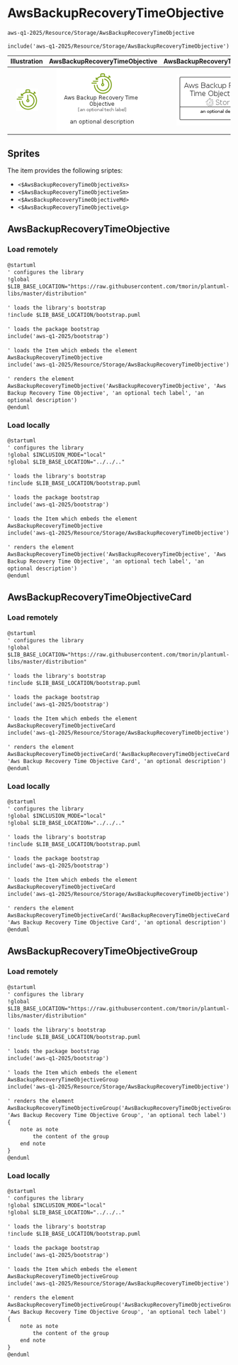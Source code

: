 # AwsBackupRecoveryTimeObjective


```text
aws-q1-2025/Resource/Storage/AwsBackupRecoveryTimeObjective
```

```text
include('aws-q1-2025/Resource/Storage/AwsBackupRecoveryTimeObjective')
```



| Illustration | AwsBackupRecoveryTimeObjective | AwsBackupRecoveryTimeObjectiveCard | AwsBackupRecoveryTimeObjectiveGroup |
| :---: | :---: | :---: | :---: |
| ![illustration for Illustration](../../../aws-q1-2025/Resource/Storage/AwsBackupRecoveryTimeObjective.png) | ![illustration for AwsBackupRecoveryTimeObjective](../../../aws-q1-2025/Resource/Storage/AwsBackupRecoveryTimeObjective.Local.png) | ![illustration for AwsBackupRecoveryTimeObjectiveCard](../../../aws-q1-2025/Resource/Storage/AwsBackupRecoveryTimeObjectiveCard.Local.png) | ![illustration for AwsBackupRecoveryTimeObjectiveGroup](../../../aws-q1-2025/Resource/Storage/AwsBackupRecoveryTimeObjectiveGroup.Local.png) |



## Sprites
The item provides the following sriptes:

- `<$AwsBackupRecoveryTimeObjectiveXs>`
- `<$AwsBackupRecoveryTimeObjectiveSm>`
- `<$AwsBackupRecoveryTimeObjectiveMd>`
- `<$AwsBackupRecoveryTimeObjectiveLg>`





## AwsBackupRecoveryTimeObjective

### Load remotely
```plantuml
@startuml
' configures the library
!global $LIB_BASE_LOCATION="https://raw.githubusercontent.com/tmorin/plantuml-libs/master/distribution"

' loads the library's bootstrap
!include $LIB_BASE_LOCATION/bootstrap.puml

' loads the package bootstrap
include('aws-q1-2025/bootstrap')

' loads the Item which embeds the element AwsBackupRecoveryTimeObjective
include('aws-q1-2025/Resource/Storage/AwsBackupRecoveryTimeObjective')

' renders the element
AwsBackupRecoveryTimeObjective('AwsBackupRecoveryTimeObjective', 'Aws Backup Recovery Time Objective', 'an optional tech label', 'an optional description')
@enduml
```

### Load locally
```plantuml
@startuml
' configures the library
!global $INCLUSION_MODE="local"
!global $LIB_BASE_LOCATION="../../.."

' loads the library's bootstrap
!include $LIB_BASE_LOCATION/bootstrap.puml

' loads the package bootstrap
include('aws-q1-2025/bootstrap')

' loads the Item which embeds the element AwsBackupRecoveryTimeObjective
include('aws-q1-2025/Resource/Storage/AwsBackupRecoveryTimeObjective')

' renders the element
AwsBackupRecoveryTimeObjective('AwsBackupRecoveryTimeObjective', 'Aws Backup Recovery Time Objective', 'an optional tech label', 'an optional description')
@enduml
```

## AwsBackupRecoveryTimeObjectiveCard

### Load remotely
```plantuml
@startuml
' configures the library
!global $LIB_BASE_LOCATION="https://raw.githubusercontent.com/tmorin/plantuml-libs/master/distribution"

' loads the library's bootstrap
!include $LIB_BASE_LOCATION/bootstrap.puml

' loads the package bootstrap
include('aws-q1-2025/bootstrap')

' loads the Item which embeds the element AwsBackupRecoveryTimeObjectiveCard
include('aws-q1-2025/Resource/Storage/AwsBackupRecoveryTimeObjective')

' renders the element
AwsBackupRecoveryTimeObjectiveCard('AwsBackupRecoveryTimeObjectiveCard', 'Aws Backup Recovery Time Objective Card', 'an optional description')
@enduml
```

### Load locally
```plantuml
@startuml
' configures the library
!global $INCLUSION_MODE="local"
!global $LIB_BASE_LOCATION="../../.."

' loads the library's bootstrap
!include $LIB_BASE_LOCATION/bootstrap.puml

' loads the package bootstrap
include('aws-q1-2025/bootstrap')

' loads the Item which embeds the element AwsBackupRecoveryTimeObjectiveCard
include('aws-q1-2025/Resource/Storage/AwsBackupRecoveryTimeObjective')

' renders the element
AwsBackupRecoveryTimeObjectiveCard('AwsBackupRecoveryTimeObjectiveCard', 'Aws Backup Recovery Time Objective Card', 'an optional description')
@enduml
```

## AwsBackupRecoveryTimeObjectiveGroup

### Load remotely
```plantuml
@startuml
' configures the library
!global $LIB_BASE_LOCATION="https://raw.githubusercontent.com/tmorin/plantuml-libs/master/distribution"

' loads the library's bootstrap
!include $LIB_BASE_LOCATION/bootstrap.puml

' loads the package bootstrap
include('aws-q1-2025/bootstrap')

' loads the Item which embeds the element AwsBackupRecoveryTimeObjectiveGroup
include('aws-q1-2025/Resource/Storage/AwsBackupRecoveryTimeObjective')

' renders the element
AwsBackupRecoveryTimeObjectiveGroup('AwsBackupRecoveryTimeObjectiveGroup', 'Aws Backup Recovery Time Objective Group', 'an optional tech label') {
    note as note
        the content of the group
    end note
}
@enduml
```

### Load locally
```plantuml
@startuml
' configures the library
!global $INCLUSION_MODE="local"
!global $LIB_BASE_LOCATION="../../.."

' loads the library's bootstrap
!include $LIB_BASE_LOCATION/bootstrap.puml

' loads the package bootstrap
include('aws-q1-2025/bootstrap')

' loads the Item which embeds the element AwsBackupRecoveryTimeObjectiveGroup
include('aws-q1-2025/Resource/Storage/AwsBackupRecoveryTimeObjective')

' renders the element
AwsBackupRecoveryTimeObjectiveGroup('AwsBackupRecoveryTimeObjectiveGroup', 'Aws Backup Recovery Time Objective Group', 'an optional tech label') {
    note as note
        the content of the group
    end note
}
@enduml
```

